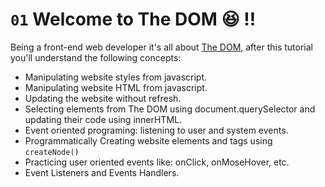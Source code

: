 # `01` Welcome to The DOM 😆 !!

Being a front-end web developer it's all about [The DOM](https://content.breatheco.de/lesson/what-is-dom-define-dom), after this tutorial you'll understand the following concepts:

- Manipulating website styles from javascript.
- Manipulating website HTML from javascript.
- Updating the website without refresh.
- Selecting elements from The DOM using document.querySelector and updating their code using innerHTML.
- Event oriented programing: listening to user and system events.
- Programmatically Creating website elements and tags using `createNode()`
- Practicing user oriented events like: onClick, onMoseHover, etc.
- Event Listeners and Events Handlers.

